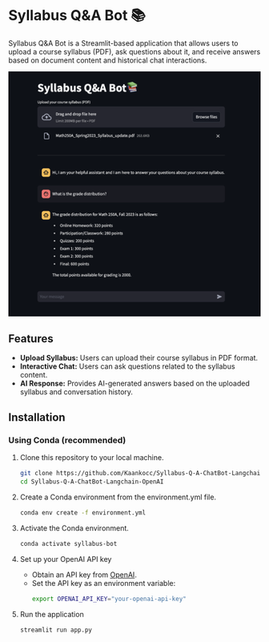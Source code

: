 # Syllabus Q&A Bot 📚

Syllabus Q&A Bot is a Streamlit-based application that allows users to upload a course syllabus (PDF), ask questions about it, and receive answers based on document content and historical chat interactions.

<img src="img/screenshot.png"  width="800">

## Features

- **Upload Syllabus:** Users can upload their course syllabus in PDF format.
- **Interactive Chat:** Users can ask questions related to the syllabus content.
- **AI Response:** Provides AI-generated answers based on the uploaded syllabus and conversation history.

## Installation

### Using Conda (recommended)

1. Clone this repository to your local machine.

   ```bash
   git clone https://github.com/Kaankocc/Syllabus-Q-A-ChatBot-Langchain-OpenAI.git
   cd Syllabus-Q-A-ChatBot-Langchain-OpenAI

   ```

2. Create a Conda environment from the environment.yml file.

   ```bash
   conda env create -f environment.yml

   ```

3. Activate the Conda environment.

   ```bash
   conda activate syllabus-bot

   ```

4. Set up your OpenAI API key

   - Obtain an API key from [OpenAI](https://www.openai.com).
   - Set the API key as an environment variable:
     ```bash
     export OPENAI_API_KEY="your-openai-api-key"
     ```

5. Run the application
   ```bash
   streamlit run app.py
   ```


